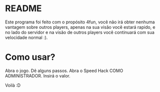 # README

Este programa foi feito com o propósito 4fun, você não irá obter nenhuma vantagem sobre outros players,
apenas na sua visão você estará rapido, e no lado do servidor e na visão de outros players você continuará com sua
velocidade normal :).

# Como usar?

Abra o jogo.
Dê alguns passos.
Abra o Speed Hack COMO ADMINISTRADOR.
Insirá o valor.

Voilà :D
